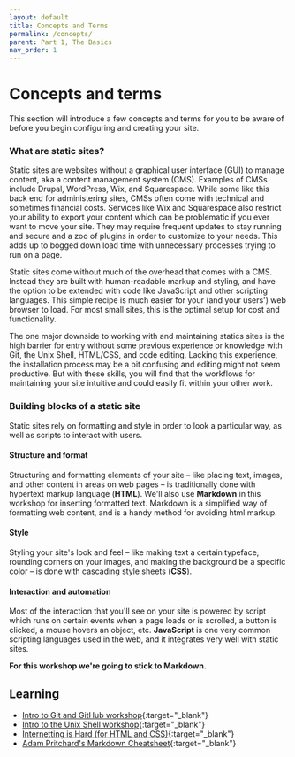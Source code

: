 ```yaml
---
layout: default
title: Concepts and Terms
permalink: /concepts/
parent: Part 1, The Basics
nav_order: 1
---
```

# Concepts and terms
This section will introduce a few concepts and terms for you to be aware of before you begin configuring and creating your site.

### What are static sites?
Static sites are websites without a graphical user interface (GUI) to manage content, aka a content management system (CMS). Examples of CMSs include Drupal, WordPress, Wix, and Squarespace. While some like this back end for administering sites, CMSs often come with technical and sometimes financial costs. Services like Wix and Squarespace also restrict your ability to export your content which can be problematic if you ever want to move your site. They may require frequent updates to stay running and secure and a zoo of plugins in order to customize to your needs. This adds up to bogged down load time with unnecessary processes trying to run on a page.

Static sites come without much of the overhead that comes with a CMS. Instead they are built with human-readable markup and styling, and have the option to be extended with code like JavaScript and other scripting languages. This simple recipe is much easier for your (and your users') web browser to load. For most small sites, this is the optimal setup for cost and functionality.

The one major downside to working with and maintaining statics sites is the high barrier for entry without some previous experience or knowledge with Git, the Unix Shell, HTML/CSS, and code editing. Lacking this experience, the installation process may be a bit confusing and editing might not seem productive. But with these skills, you will find that the workflows for maintaining your site intuitive and could easily fit within your other work.

### Building blocks of a static site
Static sites rely on formatting and style in order to look a particular way, as well as scripts to interact with users.

#### Structure and format
Structuring and formatting elements of your site – like placing text, images, and other content in areas on web pages – is traditionally done with hypertext markup language (**HTML**). We'll also use **Markdown** in this workshop for inserting formatted text. Markdown is a simplified way of formatting web content, and is a handy method for avoiding html markup.

#### Style
Styling your site's look and feel – like making text a certain typeface, rounding corners on your images, and making the background be a specific color – is done with cascading style sheets (**CSS**).    

#### Interaction and automation
Most of the interaction that you'll see on your site is powered by script which runs on certain events when a page loads or is scrolled, a button is clicked, a mouse hovers an object, etc. **JavaScript** is one very common scripting languages used in the web, and it integrates very well with static sites.     

**For this workshop we're going to stick to Markdown.**

## Learning
- [Intro to Git and GitHub workshop](https://jeremybuhler.github.io/rc-git/){:target="_blank"}
- [Intro to the Unix Shell workshop](https://ubc-library-rc.github.io/intro-shell/){:target="_blank"}
- [Internetting is Hard (for HTML and CSS)](https://internetingishard.com/){:target="_blank"}
- [Adam Pritchard's Markdown Cheatsheet](https://github.com/adam-p/markdown-here/wiki/Markdown-Cheatsheet){:target="_blank"}
